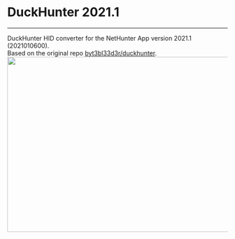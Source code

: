 # DuckHunter 2021.1
---

DuckHunter HID converter for the NetHunter App version 2021.1 (2021010600).\
Based on the original repo [byt3bl33d3r/duckhunter](https://github.com/byt3bl33d3r/duckhunter).\
<img src="https://user-images.githubusercontent.com/45067011/112870984-b7618000-90b6-11eb-9043-e5d6837f0c91.png" width="580" height="400"/>

